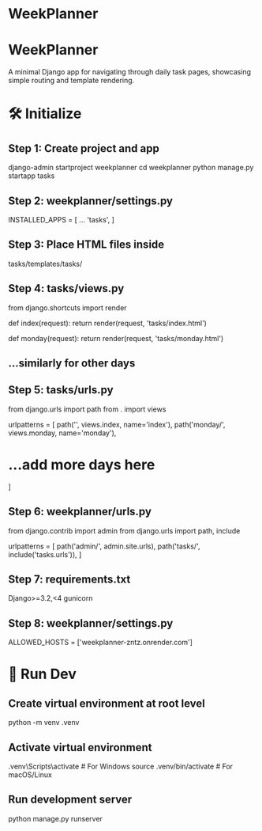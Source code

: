 # WeekPlanner
# WeekPlanner

A minimal Django app for navigating through daily task pages, showcasing simple routing and template rendering.

# 🛠️ Initialize

## Step 1: Create project and app

django-admin startproject weekplanner
cd weekplanner
python manage.py startapp tasks

## Step 2: weekplanner/settings.py

INSTALLED_APPS = [
...
'tasks',
]

## Step 3: Place HTML files inside

tasks/templates/tasks/

## Step 4: tasks/views.py

from django.shortcuts import render

def index(request):
return render(request, 'tasks/index.html')

def monday(request):
return render(request, 'tasks/monday.html')

## ...similarly for other days

## Step 5: tasks/urls.py

from django.urls import path
from . import views


urlpatterns = [
path('', views.index, name='index'),
path('monday/', views.monday, name='monday'),
# ...add more days here
]

## Step 6: weekplanner/urls.py

from django.contrib import admin
from django.urls import path, include

urlpatterns = [
path('admin/', admin.site.urls),
path('tasks/', include('tasks.urls')),
]

## Step 7: requirements.txt

Django>=3.2,<4
gunicorn

## Step 8: weekplanner/settings.py

ALLOWED_HOSTS = ['weekplanner-zntz.onrender.com']

# 🚀 Run Dev

## Create virtual environment at root level

python -m venv .venv

## Activate virtual environment

.venv\Scripts\activate # For Windows
source .venv/bin/activate # For macOS/Linux

## Run development server

python manage.py runserver
